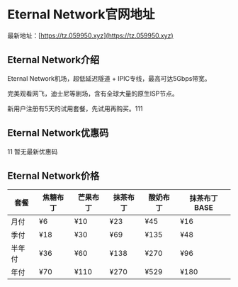 # Eternal Network官网地址

最新地址：[https://tz.059950.xyz](https://tz.059950.xyz)

## Eternal Network介绍

Eternal Network机场，超低延迟隧道 + IPIC专线，最高可达5Gbps带宽。

完美观看网飞，迪士尼等剧场，含有全球大量的原生ISP节点。

新用户注册有5天的试用套餐，先试用再购买。111

## Eternal Network优惠码
11
暂无最新优惠码

## Eternal Network价格

|套餐|焦糖布丁|芒果布丁|抹茶布丁|酸奶布丁|抹茶布丁BASE|
|----|----|----|----|----|----|
|月付|¥6|¥10|¥23|¥45|¥16|
|季付|¥18|¥30|¥69|¥135|¥48|
|半年付|¥36|¥60|¥138|¥270|¥96|
|年付|¥70|¥110|¥270|¥529|¥180|


